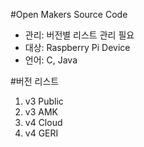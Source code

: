 #Open Makers Source Code
- 관리: 버전별 리스트 관리 필요
- 대상: Raspberry Pi Device 
- 언어: C, Java

#버전 리스트
1. v3 Public
2. v3 AMK
3. v4 Cloud
4. v4 GERI
